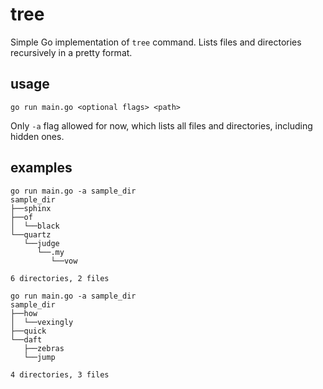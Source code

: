 # tree

Simple Go implementation of `tree` command. Lists files and directories recursively in a
pretty format.

## usage

`go run main.go <optional flags> <path>`

Only `-a` flag allowed for now, which lists all files and directories, including hidden
ones.

## examples

```shell
go run main.go -a sample_dir
sample_dir
├──sphinx
├──of
│  └──black
└──quartz
   └──judge
      └──.my
         └──vow

6 directories, 2 files
```

```shell
go run main.go -a sample_dir
sample_dir
├──how
│  └──vexingly
├──quick
└──daft
   ├──zebras
   └──jump

4 directories, 3 files
```
